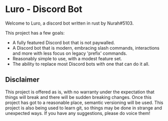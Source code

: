 # Luro - Discord Bot

Welcome to Luro, a discord bot written in rust by Nurah#5103.

This project has a few goals:

- A fully featured Discord bot that is not paywalled.
- A Discord bot that is modern, embracing slash commands, interactions and more with less focus on legacy 'prefix' commands.
- Reasonably simple to use, with a modest feature set.
- The ability to replace most Discord bots with one that can do it all.

## Disclaimer

This project is offered as is, with no warranty under the expectation that things will break and there will be sudden breaking changes. Once this project has got to a reasonable place, semantic versioning will be used. This project is also being used to learn git, so things may be done in strange and unexpected ways. If you have any suggestions, please do voice them!